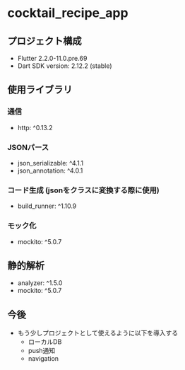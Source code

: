 # cocktail_recipe_app

## プロジェクト構成
- Flutter 2.2.0-11.0.pre.69
- Dart SDK version: 2.12.2 (stable)

## 使用ライブラリ
### 通信
- http: ^0.13.2

### JSONパース
- json_serializable: ^4.1.1
- json_annotation: ^4.0.1

### コード生成 (jsonをクラスに変換する際に使用)
- build_runner: ^1.10.9

### モック化
- mockito: ^5.0.7

## 静的解析
- analyzer: ^1.5.0
- mockito: ^5.0.7

## 今後
- もう少しプロジェクトとして使えるように以下を導入する
    - ローカルDB
    - push通知
    - navigation